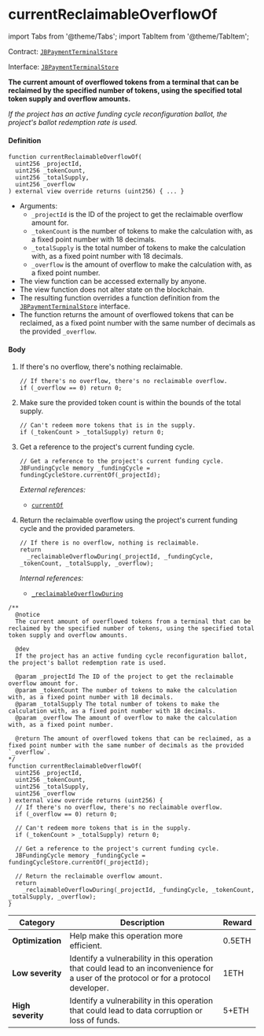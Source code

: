 # currentReclaimableOverflowOf

import Tabs from '@theme/Tabs';
import TabItem from '@theme/TabItem';

Contract: [`JBPaymentTerminalStore`](/api/contracts/jbpaymentterminalstore/README.md)​‌

Interface: [`JBPaymentTerminalStore`](/api/interfaces/ijbpaymentterminalstore.md)

<Tabs>
<TabItem value="Step by step" label="Step by step">

**The current amount of overflowed tokens from a terminal that can be reclaimed by the specified number of tokens, using the specified total token supply and overflow amounts.**

_If the project has an active funding cycle reconfiguration ballot, the project's ballot redemption rate is used._

#### Definition

```solidity
function currentReclaimableOverflowOf(
  uint256 _projectId,
  uint256 _tokenCount,
  uint256 _totalSupply,
  uint256 _overflow
) external view override returns (uint256) { ... }
```

* Arguments:
  * `_projectId` is the ID of the project to get the reclaimable overflow amount for.
  * `_tokenCount` is the number of tokens to make the calculation with, as a fixed point number with 18 decimals.
  * `_totalSupply` is the total number of tokens to make the calculation with, as a fixed point number with 18 decimals.
  * `_overflow` is the amount of overflow to make the calculation with, as a fixed point number.
* The view function can be accessed externally by anyone.
* The view function does not alter state on the blockchain.
* The resulting function overrides a function definition from the [`JBPaymentTerminalStore`](/api/interfaces/ijbpaymentterminalstore.md) interface.
* The function returns the amount of overflowed tokens that can be reclaimed, as a fixed point number with the same number of decimals as the provided `_overflow`.

#### Body

1.  If there's no overflow, there's nothing reclaimable.

    ```solidity
    // If there's no overflow, there's no reclaimable overflow.
    if (_overflow == 0) return 0;
    ```

2.  Make sure the provided token count is within the bounds of the total supply.

    ```solidity
    // Can't redeem more tokens that is in the supply.
    if (_tokenCount > _totalSupply) return 0;
    ```

3.  Get a reference to the project's current funding cycle.
    
    ```solidity
    // Get a reference to the project's current funding cycle.
    JBFundingCycle memory _fundingCycle = fundingCycleStore.currentOf(_projectId);
    ```

    _External references:_

    * [`currentOf`](/api/contracts/jbfundingcyclestore/read/currentof.md)

4.  Return the reclaimable overflow using the project's current funding cycle and the provided parameters. 

    ```solidity
    // If there is no overflow, nothing is reclaimable.
    return
      _reclaimableOverflowDuring(_projectId, _fundingCycle, _tokenCount, _totalSupply, _overflow);
    ```

    _Internal references:_

    * [`_reclaimableOverflowDuring`](/api/contracts/jbpaymentterminalstore/read/-_reclaimableoverflowduring.md)


</TabItem>

<TabItem value="Code" label="Code">

```solidity
/**
  @notice
  The current amount of overflowed tokens from a terminal that can be reclaimed by the specified number of tokens, using the specified total token supply and overflow amounts.

  @dev 
  If the project has an active funding cycle reconfiguration ballot, the project's ballot redemption rate is used.

  @param _projectId The ID of the project to get the reclaimable overflow amount for.
  @param _tokenCount The number of tokens to make the calculation with, as a fixed point number with 18 decimals.
  @param _totalSupply The total number of tokens to make the calculation with, as a fixed point number with 18 decimals.
  @param _overflow The amount of overflow to make the calculation with, as a fixed point number.

  @return The amount of overflowed tokens that can be reclaimed, as a fixed point number with the same number of decimals as the provided `_overflow`.
*/
function currentReclaimableOverflowOf(
  uint256 _projectId,
  uint256 _tokenCount,
  uint256 _totalSupply,
  uint256 _overflow
) external view override returns (uint256) {
  // If there's no overflow, there's no reclaimable overflow.
  if (_overflow == 0) return 0;

  // Can't redeem more tokens that is in the supply.
  if (_tokenCount > _totalSupply) return 0;

  // Get a reference to the project's current funding cycle.
  JBFundingCycle memory _fundingCycle = fundingCycleStore.currentOf(_projectId);

  // Return the reclaimable overflow amount.
  return
    _reclaimableOverflowDuring(_projectId, _fundingCycle, _tokenCount, _totalSupply, _overflow);
}
```

</TabItem>

<TabItem value="Bug bounty" label="Bug bounty">

| Category          | Description                                                                                                                            | Reward |
| ----------------- | -------------------------------------------------------------------------------------------------------------------------------------- | ------ |
| **Optimization**  | Help make this operation more efficient.                                                                                               | 0.5ETH |
| **Low severity**  | Identify a vulnerability in this operation that could lead to an inconvenience for a user of the protocol or for a protocol developer. | 1ETH   |
| **High severity** | Identify a vulnerability in this operation that could lead to data corruption or loss of funds.                                        | 5+ETH  |

</TabItem>
</Tabs>
